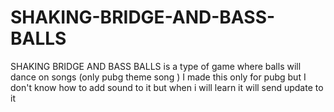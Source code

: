 # SHAKING-BRIDGE-AND-BASS-BALLS
SHAKING BRIDGE AND BASS BALLS is a type of game where balls will dance on songs (only pubg theme song ) I made this only for pubg but I don't know how to add sound to it but when i will learn it will send update to it  
